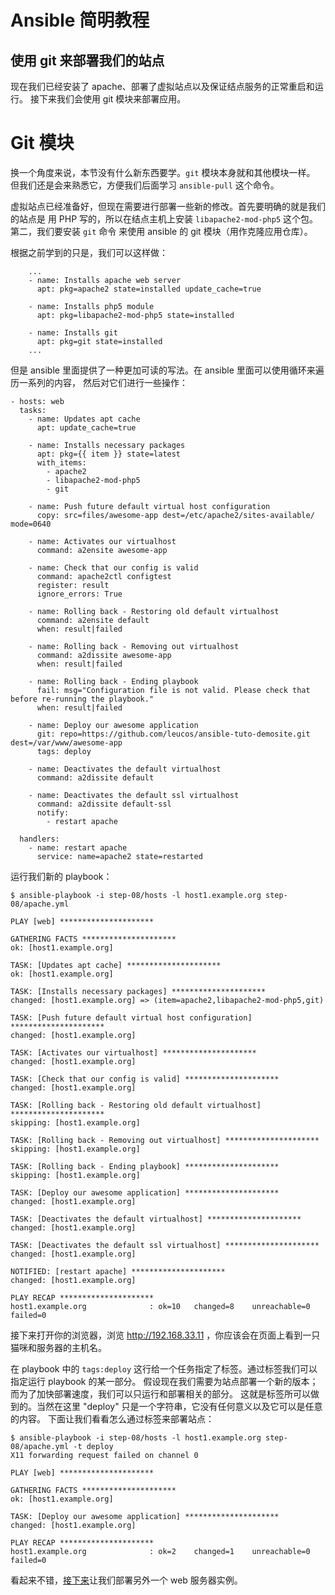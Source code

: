 Ansible 简明教程
================

使用 git 来部署我们的站点
-------------------------

现在我们已经安装了 apache、部署了虚拟站点以及保证结点服务的正常重启和运行。
接下来我们会使用 git 模块来部署应用。

# Git 模块

换一个角度来说，本节没有什么新东西要学。`git` 模块本身就和其他模块一样。
但我们还是会来熟悉它，方便我们后面学习 `ansible-pull` 这个命令。

虚拟站点已经准备好，但现在需要进行部署一些新的修改。首先要明确的就是我们的站点是
用 PHP 写的，所以在结点主机上安装 `libapache2-mod-php5` 这个包。第二，我们要安装 `git` 命令
来使用 ansible 的 git 模块（用作克隆应用仓库）。

根据之前学到的只是，我们可以这样做：
        
        ...
        - name: Installs apache web server
          apt: pkg=apache2 state=installed update_cache=true

        - name: Installs php5 module
          apt: pkg=libapache2-mod-php5 state=installed

        - name: Installs git
          apt: pkg=git state=installed
        ...

但是 ansible 里面提供了一种更加可读的写法。在 ansible 里面可以使用循环来遍历一系列的内容，
然后对它们进行一些操作：


    - hosts: web
      tasks:
        - name: Updates apt cache
          apt: update_cache=true

        - name: Installs necessary packages
          apt: pkg={{ item }} state=latest 
          with_items:
            - apache2
            - libapache2-mod-php5
            - git

        - name: Push future default virtual host configuration
          copy: src=files/awesome-app dest=/etc/apache2/sites-available/ mode=0640

        - name: Activates our virtualhost
          command: a2ensite awesome-app

        - name: Check that our config is valid
          command: apache2ctl configtest
          register: result
          ignore_errors: True

        - name: Rolling back - Restoring old default virtualhost
          command: a2ensite default
          when: result|failed

        - name: Rolling back - Removing out virtualhost
          command: a2dissite awesome-app
          when: result|failed

        - name: Rolling back - Ending playbook
          fail: msg="Configuration file is not valid. Please check that before re-running the playbook."
          when: result|failed

        - name: Deploy our awesome application
          git: repo=https://github.com/leucos/ansible-tuto-demosite.git dest=/var/www/awesome-app
          tags: deploy

        - name: Deactivates the default virtualhost
          command: a2dissite default

        - name: Deactivates the default ssl virtualhost
          command: a2dissite default-ssl
          notify:
            - restart apache

      handlers:
        - name: restart apache
          service: name=apache2 state=restarted

运行我们新的 playbook：

    $ ansible-playbook -i step-08/hosts -l host1.example.org step-08/apache.yml

    PLAY [web] ********************* 

    GATHERING FACTS ********************* 
    ok: [host1.example.org]

    TASK: [Updates apt cache] ********************* 
    ok: [host1.example.org]

    TASK: [Installs necessary packages] ********************* 
    changed: [host1.example.org] => (item=apache2,libapache2-mod-php5,git)

    TASK: [Push future default virtual host configuration] ********************* 
    changed: [host1.example.org]

    TASK: [Activates our virtualhost] ********************* 
    changed: [host1.example.org]

    TASK: [Check that our config is valid] ********************* 
    changed: [host1.example.org]

    TASK: [Rolling back - Restoring old default virtualhost] ********************* 
    skipping: [host1.example.org]

    TASK: [Rolling back - Removing out virtualhost] ********************* 
    skipping: [host1.example.org]

    TASK: [Rolling back - Ending playbook] ********************* 
    skipping: [host1.example.org]

    TASK: [Deploy our awesome application] ********************* 
    changed: [host1.example.org]

    TASK: [Deactivates the default virtualhost] ********************* 
    changed: [host1.example.org]

    TASK: [Deactivates the default ssl virtualhost] ********************* 
    changed: [host1.example.org]

    NOTIFIED: [restart apache] ********************* 
    changed: [host1.example.org]

    PLAY RECAP ********************* 
    host1.example.org              : ok=10   changed=8    unreachable=0    failed=0    

接下来打开你的浏览器，浏览 http://192.168.33.11 ，你应该会在页面上看到一只猫咪和服务器的主机名。

在 playbook 中的 `tags:deploy` 这行给一个任务指定了标签。通过标签我们可以指定运行 playbook 的某一部分。
假设现在我们需要为站点部署一个新的版本；而为了加快部署速度，我们可以只运行和部署相关的部分。
这就是标签所可以做到的。当然在这里 "deploy" 只是一个字符串，它没有任何意义以及它可以是任意的内容。
下面让我们看看怎么通过标签来部署站点：

    $ ansible-playbook -i step-08/hosts -l host1.example.org step-08/apache.yml -t deploy 
    X11 forwarding request failed on channel 0

    PLAY [web] ********************* 

    GATHERING FACTS ********************* 
    ok: [host1.example.org]

    TASK: [Deploy our awesome application] ********************* 
    changed: [host1.example.org]

    PLAY RECAP ********************* 
    host1.example.org              : ok=2    changed=1    unreachable=0    failed=0    

看起来不错，[接下来](https://github.com/leucos/ansible-tuto/tree/master/step-09)让我们部署另外一个 web 服务器实例。
